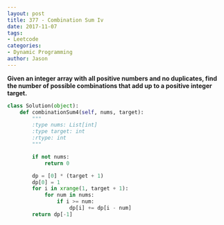 ```yaml
---
layout: post
title: 377 - Combination Sum Iv
date: 2017-11-07
tags:
- Leetcode
categories:
- Dynamic Programming
author: Jason
---
```

**Given an integer array with all positive numbers and no duplicates, find the number of possible combinations that add up to a positive integer target.**


```python
class Solution(object):
    def combinationSum4(self, nums, target):
        """
        :type nums: List[int]
        :type target: int
        :rtype: int
        """

        if not nums:
            return 0

        dp = [0] * (target + 1)
        dp[0] = 1
        for i in xrange(1, target + 1):
            for num in nums:
                if i >= num:
                    dp[i] += dp[i - num]
        return dp[-1]
```

